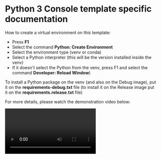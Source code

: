 

# Python 3 Console template specific documentation

How to create a virtual environment on this template:

 - Press **F1**
 - Select the command **Python: Create Environment**
 - Select the environment type (venv or conda)
 - Select a Python interpreter (this will be the version installed inside the
 venv)
 - If it doesn't select the Python from the venv, press F1 and select the command
 **Developer: Reload Window**)

To install a Python package on the venv (and also on the Debug image), put it 
on the **requirements-debug.txt** file (to install it on the Release image put it
on the **requirements.release.txt** file)

For more details, please watch the demonstration video below:

<video controls>
  <source src="https://raw.githubusercontent.com/toradex/vscode-torizon-templates-documentation/main/common/python3/createEnvPython3.mp4" type="video/mp4">
</video>

[](https://user-images.githubusercontent.com/29797557/212500726-26f98466-dd21-46e1-b793-a08c803e2c23.mp4)

[The line above renders the video on GitHub but not on VSCode ]:<>

[As of now, the supported types of videos and audios are described in https://github.com/microsoft/vscode-docs/blob/vnext/release-notes/v1_72.md#built-in-preview-for-some-audio-and-video-files ]:<>
